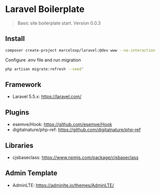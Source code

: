 # Laravel Boilerplate

> Basic site boilerplate start.
> Version 0.0.3

## Install

```bash
composer create-project marceloxp/laravel:@dev www --no-interaction
```

Configure .env file and run migration

```bash
php artisan migrate:refresh --seed"
```

## Framework

- Laravel 5.5.x: <https://laravel.com/>

## Plugins

- esemve/Hook: <https://github.com/esemve/Hook>
- digitalnature/php-ref: <https://github.com/digitalnature/php-ref>

## Libraries

- cjsbaseclass: <https://www.npmjs.com/package/cjsbaseclass>

## Admin Template

- AdminLTE: <https://adminlte.io/themes/AdminLTE/>